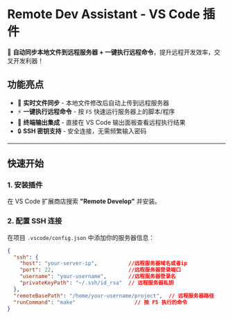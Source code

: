 # Remote Dev Assistant - VS Code 插件

🚀 **自动同步本地文件到远程服务器 + 一键执行远程命令**，提升远程开发效率，交叉开发利器！

## 功能亮点
- 🔄 **实时文件同步** - 本地文件修改后自动上传到远程服务器
- ⚡ **一键执行远程命令** - 按 `F5` 快速运行服务器上的脚本/程序
- 📜 **终端输出集成** - 直接在 VS Code 输出面板查看远程执行结果
- 🔒 **SSH 密钥支持** - 安全连接，无需频繁输入密码

---

## 快速开始
### 1. 安装插件
在 VS Code 扩展商店搜索 **"Remote Develop"** 并安装。

### 2. 配置 SSH 连接
在项目 `.vscode/config.json` 中添加你的服务器信息：
```json
{
  "ssh": {
    "host": "your-server-ip",          //远程服务器域名或者ip 
    "port": 22,                        //远程服务器登录端口
    "username": "your-username",       //远程服务器登录名
    "privateKeyPath": "~/.ssh/id_rsa"  // 远程服务器私钥
  },
  "remoteBasePath": "/home/your-username/project",  // 远程服务器路径
  "runCommand": "make"                   // 按 F5 执行的命令
}
